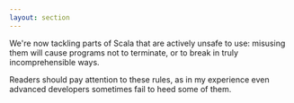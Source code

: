 ```yaml
---
layout: section
---
```


We're now tackling parts of Scala that are actively unsafe to use: misusing them will cause programs not to terminate, or to break in truly incomprehensible ways.

Readers should pay attention to these rules, as in my experience even advanced developers sometimes fail to heed some of them.
